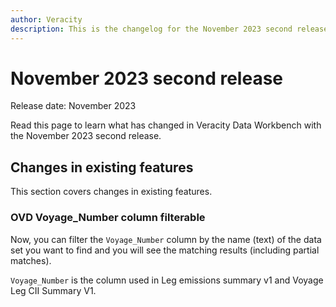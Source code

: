 ```yaml
---
author: Veracity
description: This is the changelog for the November 2023 second release of Data Workbench.
---
```


# November 2023 second release

Release date: November 2023

Read this page to learn what has changed in Veracity Data Workbench with the November 2023 second release.

## Changes in existing features
This section covers changes in existing features.

### OVD Voyage_Number column filterable
Now, you can filter the `Voyage_Number` column by the name (text) of the data set you want to find and you will see the matching results (including partial matches).

`Voyage_Number` is the column used in Leg emissions summary v1 and Voyage Leg CII Summary V1.